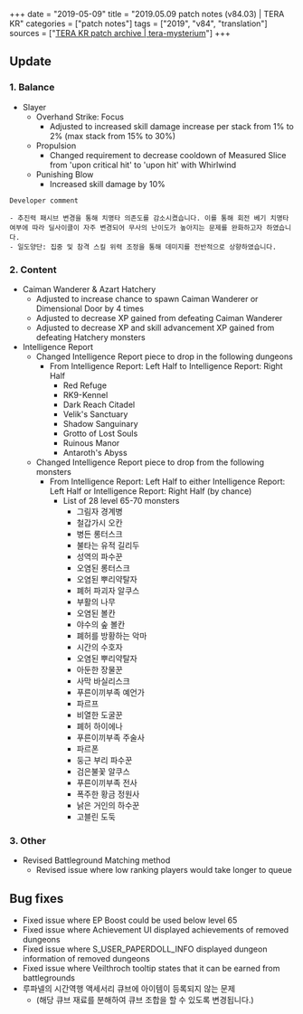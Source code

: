 +++
date = "2019-05-09"
title = "2019.05.09 patch notes (v84.03) | TERA KR"
categories = ["patch notes"]
tags = ["2019", "v84", "translation"]
sources = ["[TERA KR patch archive | tera-mysterium](/ko/patch/2019/v84-03)"]
+++

## Update

### **1.** Balance
- Slayer
  - Overhand Strike: Focus
    - Adjusted to increased skill damage increase per stack from 1% to 2% (max stack from 15% to 30%)
  - Propulsion
    - Changed requirement to decrease cooldown of Measured Slice from 'upon critical hit' to 'upon hit' with Whirlwind
  - Punishing Blow
    - Increased skill damage by 10%

```
Developer comment

- 추진력 패시브 변경을 통해 치명타 의존도를 감소시켰습니다. 이를 통해 회전 베기 치명타 여부에 따라 딜사이클이 자주 변경되어 무사의 난이도가 높아지는 문제를 완화하고자 하였습니다.
- 일도양단: 집중 및 참격 스킬 위력 조정을 통해 데미지를 전반적으로 상향하였습니다.
```

### **2.** Content
- Caiman Wanderer & Azart Hatchery
  - Adjusted to increase chance to spawn Caiman Wanderer or Dimensional Door by 4 times
  - Adjusted to decrease XP gained from defeating Caiman Wanderer
  - Adjusted to decrease XP and skill advancement XP gained from defeating Hatchery monsters
- Intelligence Report
  - Changed Intelligence Report piece to drop in the following dungeons
    - From Intelligence Report: Left Half to Intelligence Report: Right Half
      - Red Refuge
      - RK9-Kennel
      - Dark Reach Citadel
      - Velik's Sanctuary
      - Shadow Sanguinary
      - Grotto of Lost Souls
      - Ruinous Manor
      - Antaroth's Abyss
  - Changed Intelligence Report piece to drop from the following monsters
    - From Intelligence Report: Left Half to either Intelligence Report: Left Half or Intelligence Report: Right Half (by chance)
      - List of 28 level 65-70 monsters
        - 그림자 경계병
        - 철갑가시 오칸
        - 병든 롱터스크
        - 불타는 유적 길리두
        - 성역의 파수꾼
        - 오염된 롱터스크
        - 오염된 뿌리약탈자
        - 폐허 파괴자 알쿠스
        - 부활의 나무
        - 오염된 볼칸
        - 야수의 숲 볼칸
        - 폐허를 방황하는 악마
        - 시간의 수호자
        - 오염된 뿌리약탈자
        - 아둔한 장물꾼
        - 사막 바실리스크
        - 푸른이끼부족 예언가
        - 파르프
        - 비열한 도굴꾼
        - 폐허 하이에나
        - 푸른이끼부족 주술사
        - 파르폰
        - 둥근 부리 파수꾼
        - 검은불꽃 알쿠스
        - 푸른이끼부족 전사
        - 폭주한 황금 정원사
        - 낡은 거인의 하수꾼
        - 고블린 도둑

### **3.** Other
- Revised Battleground Matching method
  - Revised issue where low ranking players would take longer to queue

## Bug fixes

- Fixed issue where EP Boost could be used below level 65
- Fixed issue where Achievement UI displayed achievements of removed dungeons
- Fixed issue where S_USER_PAPERDOLL_INFO displayed dungeon information of removed dungeons
- Fixed issue where Veilthroch tooltip states that it can be earned from battlegrounds
- 루파넬의 시간역행 액세서리 큐브에 아이템이 등록되지 않는 문제
  - (해당 큐브 재료를 분해하여 큐브 조합을 할 수 있도록 변경됩니다.)
